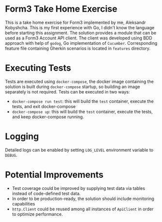 # Form3 Take Home Exercise

This is a take home exercise for Form3 implemented by me, Aleksandr Kobyshcha. This is my first experience with Go, I didn't know the language before starting this assignment.
The solution provides a module that can be used as a Form3 Account API client. The client was developed using BDD approach with help of `godog`, Go implementation of `Cucumber`. Corresponding feature file containing Gherkin scenarios is located in `features` directory.

# Executing Tests

Tests are executed using `docker-compose`, the docker image containing the solution is built during `docker-compose` startup, so building an image separately is not required. Tests can be executed in two ways:
- `docker-compose run test`: this will build the `test` container, execute the tests, and exit docker-compose
- `docker-compose up`: this will build the `test` container, execute the tests, and keep docker-compose running.

# Logging

Detailed logs can be enabled by setting `LOG_LEVEL` environment variable to `DEBUG`.

# Potential Improvements
- Test coverage could be improved by supplying test data via tables instead of code-defined test data.
- In order to be production-ready, the solution should include monitoring capabilities
- `http.Client` could be reused among all instances of `ApiClient` in order to optimize performance.
